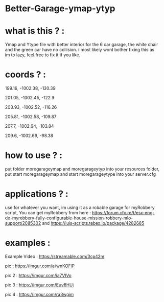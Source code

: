 # Better-Garage-ymap-ytyp

# what is this ? : 

Ymap and Ytype file with better interior for the 6 car garage, the white chair and the green car have no collision. i most likely wont bother fixing this as im to lazy, feel free to fix it if you like.

# coords ? : 

199.19, -1002.38, -130.39

201.05, -1002.45, -122.9

203.93, -1002.52, -116.26

205.81, -1002.58, -109.87

207.7, -1002.64, -103.84

209.6, -1002.69, -98.38

# how to use ? : 

put folder moregarageymap and moregarageytyp into your resources folder, put start moregarageymap and start moregarageytype into your server.cfg

# applications ? : 

use for whatever you want, im using it as a robable garage for myRobbery script, You can get myRobbery from here : https://forum.cfx.re/t/esx-eng-de-myrobbery-fully-configurable-house-mission-robbery-mlo-support/2085302 and https://luis-scripts.tebex.io/package/4282685

# examples : 

Example Video  : https://streamable.com/3cp42m

pic : https://imgur.com/a/wnKOFlP

pic 2 : https://imgur.com/ia7VIVo

pic 3 : https://imgur.com/Euv8HUj

pic 4 : https://imgur.com/ra3wgim
